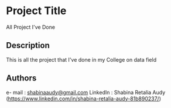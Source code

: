 # Project Title

All Project I've Done

## Description

This is all the project that I've done in my College on data field

## Authors
e- mail : shabinaaudy@gmail.com
LinkedIn : Shabina Retalia Audy (https://www.linkedin.com/in/shabina-retalia-audy-81b890237/)
